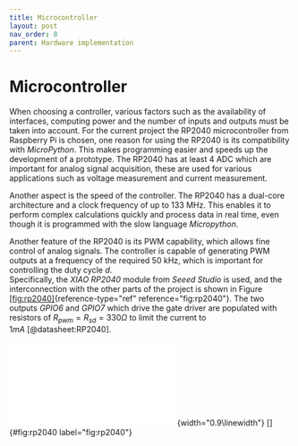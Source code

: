 ```yaml
---
title: Microcontroller
layout: post
nav_order: 8
parent: Hardware implementation
---
```


# Microcontroller

When choosing a controller, various factors such as the availability of
interfaces, computing power and the number of inputs and outputs must be
taken into account. For the current project the RP2040 microcontroller
from Raspberry Pi is chosen, one reason for using the RP2040 is its
compatibility with *MicroPython*. This makes programming easier and
speeds up the development of a prototype. The RP2040 has at least 4
ADC which are
important for analog signal acquisition, these are used for various
applications such as voltage measurement and current measurement.

Another aspect is the speed of the controller. The RP2040 has a
dual-core architecture and a clock frequency of up to 133 MHz. This
enables it to perform complex calculations quickly and process data in
real time, even though it is programmed with the slow language
*Micropython*.

Another feature of the RP2040 is its PWM capability, which allows fine
control of analog signals. The controller is capable of generating PWM
outputs at a frequency of the required 50 kHz, which is important for
controlling the duty cycle $d$.\
Specifically, the *XIAO RP2040* module from *Seeed Studio* is used, and
the interconnection with the other parts of the project is shown in
Figure [\[fig:rp2040\]](#fig:rp2040){reference-type="ref"
reference="fig:rp2040"}. The two outputs *GPIO6* and *GPIO7* which drive
the gate driver are populated with resistors of
$R_{pwm}=R_{sd}=330\Omega$ to limit the current to
$1mA$ [@datasheet:RP2040].

![image](import/rp2040.pdf){width="0.9\\linewidth"} []{#fig:rp2040
label="fig:rp2040"}
